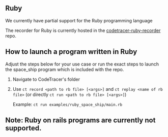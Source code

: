 ## Ruby

We currently have partial support for the Ruby programming language

The recorder for Ruby is currently hosted in the [codetracer-ruby-recorder](https://github.com/metacraft-labs/codetracer-ruby-recorder) repo.

## How to launch a program written in Ruby

Adjust the steps below for your use case or run the exact steps to launch the space_ship program which is included with the repo.

1. Navigate to CodeTracer's folder
2. Use ```ct record <path to rb file> [<args>]``` and ```ct replay <name of rb file>``` (or directly ```ct run <path to rb file> [<args>]```)

   Example: ```ct run examples/ruby_space_ship/main.rb```

## Note: Ruby on rails programs are currently not supported.

